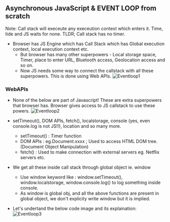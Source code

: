 ## Asynchronous JavaScript & EVENT LOOP from scratch

Note: Call stack will execeute any execeution context which enters it. Time, tide and JS waits for none. TLDR; Call stack has no timer.

-   Browser has JS Engine which has Call Stack which has Global execution context, local execution context etc.
    -   But browser has many other superpowers - Local storage space, Timer, place to enter URL, Bluetooth access, Geolocation access and so on.
    -   Now JS needs some way to connect the callstack with all these superpowers. This is done using Web APIs.
        ![Eventloop1](https://github.com/alok722/namaste-javascript-notes/blob/master/assets/eventloop1.jpg)

### WebAPIs

-   None of the below are part of Javascript! These are extra superpowers that browser has. Browser gives access to JS callstack to use these powers.
    ![Eventloop2](https://github.com/alok722/namaste-javascript-notes/blob/master/assets/eventloop2.jpg)

-   setTimeout(), DOM APIs, fetch(), localstorage, console (yes, even console.log is not JS!!), location and so many more.

    -   setTimeout() : Timer function
    -   DOM APIs : eg.Document.xxxx ; Used to access HTML DOM tree. (Document Object Manipulation)
    -   fetch() : Used to make connection with external servers eg. Netflix servers etc.

-   We get all these inside call stack through global object ie. window

    -   Use window keyword like : window.setTimeout(), window.localstorage, window.console.log() to log something inside console.
    -   As window is global obj, and all the above functions are present in global object, we don't explicity write window but it is implied.

-   Let's undertand the below code image and its explaination:
    ![Eventloop3](https://github.com/alok722/namaste-javascript-notes/blob/master/assets/eventloop3.jpg)
